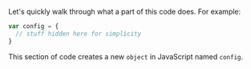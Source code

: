 Let's quickly walk through what a part of this code does. For example:

```js
var config = {
  // stuff hidden here for simplicity
}
```

This section of code creates a new `object` in JavaScript named `config`.